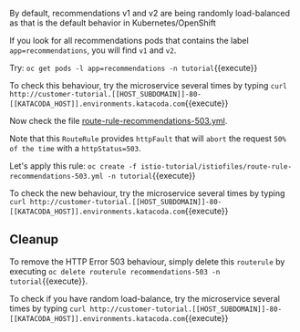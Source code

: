 By default, recommendations v1 and v2 are being randomly load-balanced as that is the default behavior in Kubernetes/OpenShift

If you look for all recommendations pods that contains the label `app=recommendations`, you will find `v1` and `v2`.

Try: `oc get pods -l app=recommendations -n tutorial`{{execute}}

To check this behaviour, try the microservice several times by typing `curl http://customer-tutorial.[[HOST_SUBDOMAIN]]-80-[[KATACODA_HOST]].environments.katacoda.com`{{execute}}

Now check the file [route-rule-recommendations-503.yml](https://github.com/redhat-developer-demos/istio-tutorial/blob/master/istiofiles/route-rule-recommendations-503.yml).

Note that this `RouteRule` provides `httpFault` that will `abort` the request `50% of the time` with a `httpStatus=503`.

Let's apply this rule: `oc create -f istio-tutorial/istiofiles/route-rule-recommendations-503.yml -n tutorial`{{execute}}

To check the new behaviour, try the microservice several times by typing `curl http://customer-tutorial.[[HOST_SUBDOMAIN]]-80-[[KATACODA_HOST]].environments.katacoda.com`{{execute}}

## Cleanup

To remove the HTTP Error 503 behaviour, simply delete this `routerule` by executing `oc delete routerule recommendations-503 -n tutorial`{{execute}}.

To check if you have random load-balance, try the microservice several times by typing `curl http://customer-tutorial.[[HOST_SUBDOMAIN]]-80-[[KATACODA_HOST]].environments.katacoda.com`{{execute}}

